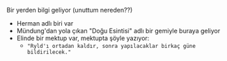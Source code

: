 Bir yerden bilgi geliyor (unuttum nereden??)  
  
- Herman adlı biri var  
- Mündung'dan yola çıkan "Doğu Esintisi" adlı bir gemiyle buraya geliyor  
- Elinde bir mektup var, mektupta şöyle yazıyor:  
	- `"Ryld'ı ortadan kaldır, sonra yapılacaklar birkaç güne bildirilecek."`